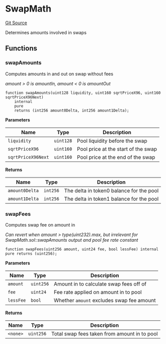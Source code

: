 # SwapMath
[Git Source](https://github.com/MarginalProtocol/v1-core/blob/692b49fa7fdd08211d0090e7004215e23af735d5/contracts/libraries/SwapMath.sol)

Determines amounts involved in swaps


## Functions
### swapAmounts

Computes amounts in and out on swap without fees

*amount > 0 is amountIn, amount < 0 is amountOut*


```solidity
function swapAmounts(uint128 liquidity, uint160 sqrtPriceX96, uint160 sqrtPriceX96Next)
    internal
    pure
    returns (int256 amount0Delta, int256 amount1Delta);
```
**Parameters**

|Name|Type|Description|
|----|----|-----------|
|`liquidity`|`uint128`|Pool liquidity before the swap|
|`sqrtPriceX96`|`uint160`|Pool price at the start of the swap|
|`sqrtPriceX96Next`|`uint160`|Pool price at the end of the swap|

**Returns**

|Name|Type|Description|
|----|----|-----------|
|`amount0Delta`|`int256`|The delta in token0 balance for the pool|
|`amount1Delta`|`int256`|The delta in token1 balance for the pool|


### swapFees

Computes swap fee on amount in

*Can revert when amount > type(uint232).max, but irrelevant for SwapMath.sol::swapAmounts output and pool fee rate constant*


```solidity
function swapFees(uint256 amount, uint24 fee, bool lessFee) internal pure returns (uint256);
```
**Parameters**

|Name|Type|Description|
|----|----|-----------|
|`amount`|`uint256`|Amount in to calculate swap fees off of|
|`fee`|`uint24`|Fee rate applied on amount in to pool|
|`lessFee`|`bool`|Whether `amount` excludes swap fee amount|

**Returns**

|Name|Type|Description|
|----|----|-----------|
|`<none>`|`uint256`|Total swap fees taken from amount in to pool|


